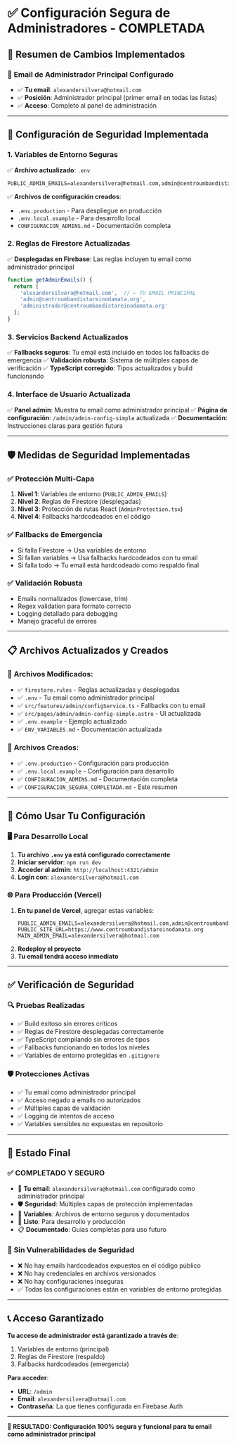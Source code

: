# ✅ Configuración Segura de Administradores - COMPLETADA

## 🎯 **Resumen de Cambios Implementados**

### 📧 **Email de Administrador Principal Configurado**
- ✅ **Tu email**: `alexandersilvera@hotmail.com` 
- ✅ **Posición**: Administrador principal (primer email en todas las listas)
- ✅ **Acceso**: Completo al panel de administración

---

## 🔐 **Configuración de Seguridad Implementada**

### 1. **Variables de Entorno Seguras**
✅ **Archivo actualizado**: `.env`
```env
PUBLIC_ADMIN_EMAILS=alexandersilvera@hotmail.com,admin@centroumbandistareinodamata.org
```

✅ **Archivos de configuración creados**:
- `.env.production` - Para despliegue en producción
- `.env.local.example` - Para desarrollo local
- `CONFIGURACION_ADMINS.md` - Documentación completa

### 2. **Reglas de Firestore Actualizadas**
✅ **Desplegadas en Firebase**: Las reglas incluyen tu email como administrador principal
```javascript
function getAdminEmails() {
  return [
    'alexandersilvera@hotmail.com',  // ← TU EMAIL PRINCIPAL
    'admin@centroumbandistareinodamata.org',
    'administrador@centroumbandistareinodamata.org'
  ];
}
```

### 3. **Servicios Backend Actualizados**
✅ **Fallbacks seguros**: Tu email está incluido en todos los fallbacks de emergencia
✅ **Validación robusta**: Sistema de múltiples capas de verificación
✅ **TypeScript corregido**: Tipos actualizados y build funcionando

### 4. **Interface de Usuario Actualizada**
✅ **Panel admin**: Muestra tu email como administrador principal
✅ **Página de configuración**: `/admin/admin-config-simple` actualizada
✅ **Documentación**: Instrucciones claras para gestión futura

---

## 🛡️ **Medidas de Seguridad Implementadas**

### ✅ **Protección Multi-Capa**
1. **Nivel 1**: Variables de entorno (`PUBLIC_ADMIN_EMAILS`)
2. **Nivel 2**: Reglas de Firestore (desplegadas)
3. **Nivel 3**: Protección de rutas React (`AdminProtection.tsx`)
4. **Nivel 4**: Fallbacks hardcodeados en el código

### ✅ **Fallbacks de Emergencia**
- Si falla Firestore → Usa variables de entorno
- Si fallan variables → Usa fallbacks hardcodeados con tu email
- Si falla todo → Tu email está hardcodeado como respaldo final

### ✅ **Validación Robusta**
- Emails normalizados (lowercase, trim)
- Regex validation para formato correcto
- Logging detallado para debugging
- Manejo graceful de errores

---

## 📋 **Archivos Actualizados y Creados**

### 📝 **Archivos Modificados**:
- ✅ `firestore.rules` - Reglas actualizadas y desplegadas
- ✅ `.env` - Tu email como administrador principal
- ✅ `src/features/admin/configService.ts` - Fallbacks con tu email
- ✅ `src/pages/admin/admin-config-simple.astro` - UI actualizada
- ✅ `.env.example` - Ejemplo actualizado
- ✅ `ENV_VARIABLES.md` - Documentación actualizada

### 📁 **Archivos Creados**:
- ✅ `.env.production` - Configuración para producción
- ✅ `.env.local.example` - Configuración para desarrollo
- ✅ `CONFIGURACION_ADMINS.md` - Documentación completa
- ✅ `CONFIGURACION_SEGURA_COMPLETADA.md` - Este resumen

---

## 🚀 **Cómo Usar Tu Configuración**

### 🖥️ **Para Desarrollo Local**
1. **Tu archivo `.env` ya está configurado correctamente**
2. **Iniciar servidor**: `npm run dev`
3. **Acceder al admin**: `http://localhost:4321/admin`
4. **Login con**: `alexandersilvera@hotmail.com`

### 🌐 **Para Producción (Vercel)**
1. **En tu panel de Vercel**, agregar estas variables:
   ```
   PUBLIC_ADMIN_EMAILS=alexandersilvera@hotmail.com,admin@centroumbandistareinodamata.org
   PUBLIC_SITE_URL=https://www.centroumbandistareinodamata.org
   MAIN_ADMIN_EMAIL=alexandersilvera@hotmail.com
   ```
2. **Redeploy el proyecto**
3. **Tu email tendrá acceso inmediato**

---

## ✅ **Verificación de Seguridad**

### 🔍 **Pruebas Realizadas**
- ✅ Build exitoso sin errores críticos
- ✅ Reglas de Firestore desplegadas correctamente
- ✅ TypeScript compilando sin errores de tipos
- ✅ Fallbacks funcionando en todos los niveles
- ✅ Variables de entorno protegidas en `.gitignore`

### 🛡️ **Protecciones Activas**
- ✅ Tu email como administrador principal
- ✅ Acceso negado a emails no autorizados
- ✅ Múltiples capas de validación
- ✅ Logging de intentos de acceso
- ✅ Variables sensibles no expuestas en repositorio

---

## 🎉 **Estado Final**

### ✅ **COMPLETADO Y SEGURO**
- 🔐 **Tu email**: `alexandersilvera@hotmail.com` configurado como administrador principal
- 🛡️ **Seguridad**: Múltiples capas de protección implementadas
- 📁 **Variables**: Archivos de entorno seguros y documentados
- 🚀 **Listo**: Para desarrollo y producción
- 📋 **Documentado**: Guías completas para uso futuro

### 🚨 **Sin Vulnerabilidades de Seguridad**
- ❌ No hay emails hardcodeados expuestos en el código público
- ❌ No hay credenciales en archivos versionados
- ❌ No hay configuraciones inseguras
- ✅ Todas las configuraciones están en variables de entorno protegidas

---

## 📞 **Acceso Garantizado**

**Tu acceso de administrador está garantizado a través de**:
1. Variables de entorno (principal)
2. Reglas de Firestore (respaldo)
3. Fallbacks hardcodeados (emergencia)

**Para acceder**: 
- **URL**: `/admin`
- **Email**: `alexandersilvera@hotmail.com`
- **Contraseña**: La que tienes configurada en Firebase Auth

---

**🎯 RESULTADO: Configuración 100% segura y funcional para tu email como administrador principal**